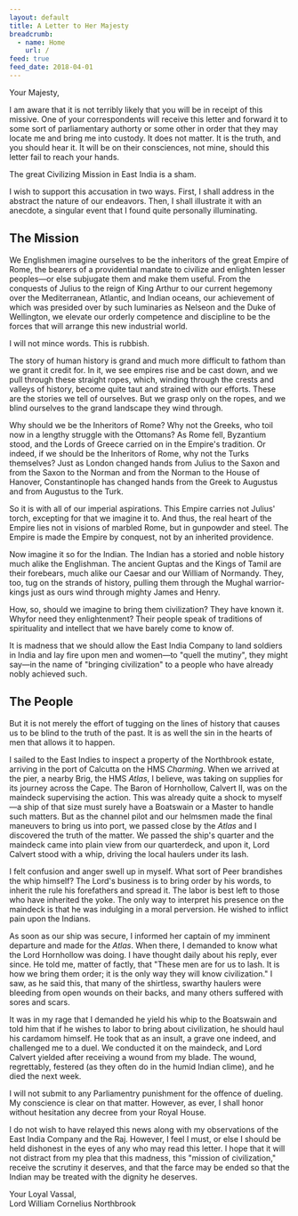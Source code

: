 ```yaml
---
layout: default
title: A Letter to Her Majesty
breadcrumb:
  - name: Home
    url: /
feed: true
feed_date: 2018-04-01
---
```

Your Majesty,

I am aware that it is not terribly likely that you will be in receipt of this missive. One of your correspondents will receive this letter and forward it to some sort of parliamentary authorty or some other in order that they may locate me and bring me into custody. It does not matter. It is the truth, and you should hear it. It will be on their consciences, not mine, should this letter fail to reach your hands.

The great Civilizing Mission in East India is a sham.

I wish to support this accusation in two ways. First, I shall address in the abstract the nature of our endeavors. Then, I shall illustrate it with an anecdote, a singular event that I found quite personally illuminating.

The Mission
-----------

We Englishmen imagine ourselves to be the inheritors of the great Empire of Rome, the bearers of a providential mandate to civilize and enlighten lesser peoples—or else subjugate them and make them useful. From the conquests of Julius to the reign of King Arthur to our current hegemony over the Mediterranean, Atlantic, and Indian oceans, our achievement of which was presided over by such luminaries as Nelseon and the Duke of Wellington, we elevate our orderly competence and discipline to be the forces that will arrange this new industrial world.

I will not mince words. This is rubbish.

The story of human history is grand and much more difficult to fathom than we grant it credit for. In it, we see empires rise and be cast down, and we pull through these straight ropes, which, winding through the crests and valleys of history, become quite taut and strained with our efforts. These are the stories we tell of ourselves. But we grasp only on the ropes, and we blind ourselves to the grand landscape they wind through.

Why should we be the Inheritors of Rome? Why not the Greeks, who toil now in a lengthy struggle with the Ottomans? As Rome fell, Byzantium stood, and the Lords of Greece carried on in the Empire's tradition. Or indeed, if we should be the Inheritors of Rome, why not the Turks themselves? Just as London changed hands from Julius to the Saxon and from the Saxon to the Norman and from the Norman to the House of Hanover, Constantinople has changed hands from the Greek to Augustus and from Augustus to the Turk.

So it is with all of our imperial aspirations. This Empire carries not Julius' torch, excepting for that we imagine it to. And thus, the real heart of the Empire lies not in visions of marbled Rome, but in gunpowder and steel. The Empire is made the Empire by conquest, not by an inherited providence.

Now imagine it so for the Indian. The Indian has a storied and noble history much alike the Englishman. The ancient Guptas and the Kings of Tamil are their forebears, much alike our Caesar and our William of Normandy. They, too, tug on the strands of history, pulling them through the Mughal warrior-kings just as ours wind through mighty James and Henry.

How, so, should we imagine to bring them civilization? They have known it. Whyfor need they enlightenment? Their people speak of traditions of spirituality and intellect that we have barely come to know of.

It is madness that we should allow the East India Company to land soldiers in India and lay fire upon men and women—to "quell the mutiny", they might say—in the name of "bringing civilization" to a people who have already nobly achieved such.

The People
----------

But it is not merely the effort of tugging on the lines of history that causes us to be blind to the truth of the past. It is as well the sin in the hearts of men that allows it to happen.

I sailed to the East Indies to inspect a property of the Northbrook estate, arriving in the port of Calcutta on the HMS *Charming*. When we arrived at the pier, a nearby Brig, the HMS *Atlas*, I believe, was taking on supplies for its journey across the Cape. The Baron of Hornhollow, Calvert II, was on the maindeck supervising the action. This was already quite a shock to myself—a ship of that size must surely have a Boatswain or a Master to handle such matters. But as the channel pilot and our helmsmen made the final maneuvers to bring us into port, we passed close by the *Atlas* and I discovered the truth of the matter. We passed the ship's quarter and the maindeck came into plain view from our quarterdeck, and upon it, Lord Calvert stood with a whip, driving the local haulers under its lash.

I felt confusion and anger swell up in myself. What sort of Peer brandishes the whip himself? The Lord's business is to bring order by his words, to inherit the rule his forefathers and spread it. The labor is best left to those who have inherited the yoke. The only way to interpret his presence on the maindeck is that he was indulging in a moral perversion. He wished to inflict pain upon the Indians.

As soon as our ship was secure, I informed her captain of my imminent departure and made for the *Atlas*. When there, I demanded to know what the Lord Hornhollow was doing. I have thought daily about his reply, ever since. He told me, matter of factly, that "These men are for us to lash. It is how we bring them order; it is the only way they will know civilization." I saw, as he said this, that many of the shirtless, swarthy haulers were bleeding from open wounds on their backs, and many others suffered with sores and scars.

It was in my rage that I demanded he yield his whip to the Boatswain and told him that if he wishes to labor to bring about civilization, he should haul his cardamom himself. He took that as an insult, a grave one indeed, and challenged me to a duel. We conducted it on the maindeck, and Lord Calvert yielded after receiving a wound from my blade. The wound, regrettably, festered (as they often do in the humid Indian clime), and he died the next week.

I will not submit to any Parliamentry punishment for the offence of dueling. My conscience is clear on that matter. However, as ever, I shall honor without hesitation any decree from your Royal House.

I do not wish to have relayed this news along with my observations of the East India Company and the Raj. However, I feel I must, or else I should be held dishonest in the eyes of any who may read this letter. I hope that it will not distract from my plea that this madness, this "mission of civilization," receive the scrutiny it deserves, and that the farce may be ended so that the Indian may be treated with the dignity he deserves.

Your Loyal Vassal,  
Lord William Cornelius Northbrook
